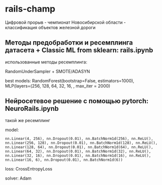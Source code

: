 # rails-champ
Цифровой прорыв - чемпионат Новосибирской области - классификация объектов железной дороги

## Методы предобработки и ресемплинга датасета + Classic ML from sklearn: rails.ipynb

использованные методы ресемплинга:

RandomUnderSampler + SMOTE/ADASYN

best models: RandomForest(bootstrap=False, estimators=1000), MLP(layers=(256, 128, 64, 32, 16, , max_iter = 2000)

## Нейросетевое решение с помощью pytorch: NeuroRails.ipynb

такой же ресемплинг

model:

    nn.Linear(4, 256), nn.Dropout(0.01), nn.BatchNorm1d(256), nn.ReLU(),        
    nn.Linear(256, 128), nn.Dropout(0.01), nn.BatchNorm1d(128), nn.ReLU(), 
    nn.Linear(128, 64), nn.Dropout(0.01), nn.BatchNorm1d(64), nn.ReLU(),  
    nn.Linear(64, 32), nn.Dropout(0.01), nn.BatchNorm1d(32), nn.ReLU(),  
    nn.Linear(32, 16), nn.Dropout(0.01), nn.BatchNorm1d(16), nn.ReLU(),  
    nn.Linear(16, 6), nn.Dropout(0.01), nn.BatchNorm1d(6)) 
    
loss: CrossEntropyLoss

solver: Adam
